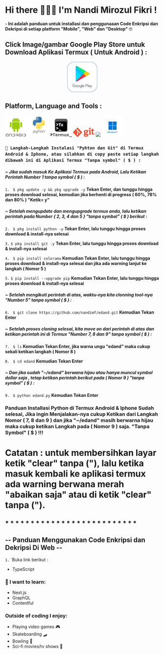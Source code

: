 # Hi there 🙋🏽‍♂️ I'm Nandi Mirozul Fikri !

**- Ini adalah panduan untuk installasi dan penggunaaan Code Enkripsi dan Dekripsi di setiap platform "Mobile", "Web" dan "Desktop"** 🤓

## Click Image/gambar Google Play Store untuk Download Aplikasi Termux ( Untuk Android ) :

<p align="center">
<a href="https://play.google.com/store/apps/details?id=com.termux&hl=in&gl=US"><img height="auto" width="100" src="https://raw.githubusercontent.com/nandimf/edand/main/assets/google-play.png"></a></p>

## Platform, Language and Tools :

<p align="left">
<img src="https://raw.githubusercontent.com/nandimf/edand/main/assets/android.png" height="auto" width="70">
<a href="https://www.python.org/downloads/"><img height="auto" width="70" src="https://raw.githubusercontent.com/nandimf/edand/main/assets/python.png"></a>
<img src="https://raw.githubusercontent.com/nandimf/edand/main/assets/termux.png" height="auto" width="70">
<a href="https://git-scm.com/"><img src="https://raw.githubusercontent.com/nandimf/edand/main/assets/git.png" height="auto" width="70"></a>
<a href="https://code.visualstudio.com/"><img src="https://raw.githubusercontent.com/nandimf/edand/main/assets/vscode.png" height="auto" width="70"></a>
<a href="https://www.microsoft.com/software-download/windows11"><img src="https://raw.githubusercontent.com/nandimf/edand/main/assets/windows11.png" height="auto" width="70"></a>
</p>

### `📱 Langkah-Langkah Instalasi "Pyhton dan Git" di Termux Android & Iphone, atau silahkan di copy paste setiap langkah dibawah ini di Aplikasi Termux "Tanpa symbol" ( $ ) :`

##### _~ Jika sudah masuk Ke Aplikasi Termux pada Android, Lalu Ketikan Perintah Number 1 tanpa symbol ( $ ) :_

`1.` ` $ pkg update -y && pkg upgrade -y` **Tekan Enter, dan tunggu hingga proses download selesai, kemudian jika berhenti di progress ( 60%, 78% dan 80% ) "Ketik= y"**

##### _~ Setelah mengupdate dan mengupgrade termux anda, lalu ketikan perintah pada Number { 2, 3, 4 dan 5 } "tanpa symbol" ( $ ) berikut :_

`2.` ` $ pkg install python -y` **Tekan Enter, lalu tunggu hingga proses download & install-nya selesai**

`3.` `$ pkg install git -y` **Tekan Enter, lalu tunggu hingga proses download & install-nya selesai**

`4.` ` $ pip install colorama` **Kemudian Tekan Enter, lalu tunggu hingga proses download & install-nya selesai dan jika ada warning lanjut ke langkah ( Nomor 5 )**

`5.` `$ pip install --upgrade pip` **Kemudian Tekan Enter, lalu tunggu hingga proses download & install-nya selesai**

##### _~ Setelah mengikuti perintah di atas, waktu-nya kita clonning tool-nya "Number 5" tanpa symbol ( $ ) :_

`6.` ` $ git clone https://github.com/nandimf/edand.git` **Kemudian Tekan Enter**

##### _~ Setelah proses cloning selesai, kita move on dari perintah di atas dan ketikan perintah ini di Termux "Number 7, 8 dan 9" tanpa symbol ( $ ) :_

`7.` ` $ ls` **Kemudian Tekan Enter, jika warna ungu "edand" maka cukup sekali ketikan langkah ( Nomor 8 )**

`8.` ` $ cd edand` **Kemudian Tekan Enter**

##### _~ Dan jika sudah "~/edand" berwana hijau atau hanya muncul symbol dollar saja , tetap ketikan perintah berikut pada ( Nomor 9 ) "tanpa symbol" ( $ ) :_

`9.` ` $ python edand.py` **Kemudian Tekan Enter**

### **Panduan Installasi Python di Termux Android & Iphone Sudah selesai, Jika ingin Menjalakan-nya cukup Ketikan dari Langkah Nomor ( 7, 8 dan 9 ) dan jika "~/edand" masih berwarna hijau maka cukup ketikan Langkah pada ( Nomor 9 ) saja. "Tanpa Symbol" ( $ ) !!!**

# **Catatan : untuk membersihkan layar ketik "clear" tanpa ("), lalu ketika masuk kembali ke aplikasi termux ada warning berwana merah "abaikan saja" atau di ketik "clear" tanpa (").**

## \* \* \* \* \* \* \* \* \* \* \* \* \* \* \* \* \* \* \* \* \* \* \* \* \* \*

## **-- Panduan Menggunakan Code Enkripsi dan Dekripsi Di Web --**

`1.` `Buka link berikut :

- TypeScript

### :thinking: I want to learn:

- Next.js
- GraphQL
- Contentful

### Outside of coding I enjoy:

- Playing video games :video_game:
- Skateboarding :skateboard:
- Bowling :bowling:
- Sci-fi movies/tv shows :vulcan_salute:
